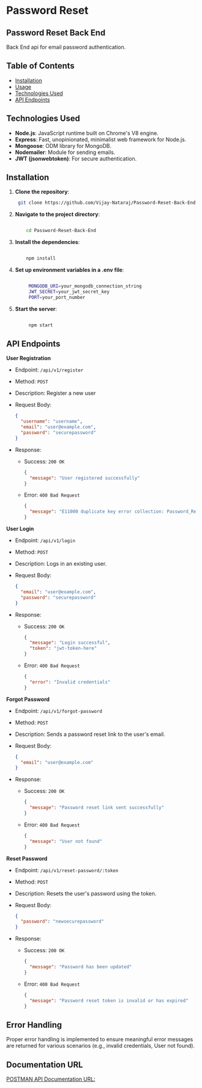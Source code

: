 # Password Reset

## Password Reset Back End

Back End api for email password authentication.

## Table of Contents

- [Installation](#installation)
- [Usage](#usage)
- [Technologies Used](#technologies-used)
- [API Endpoints](#api-endpoints)

## Technologies Used

- **Node.js**: JavaScript runtime built on Chrome's V8 engine.
- **Express**: Fast, unopinionated, minimalist web framework for Node.js.
- **Mongoose**: ODM library for MongoDB.
- **Nodemailer**: Module for sending emails.
- **JWT (jsonwebtoken)**: For secure authentication.

## Installation

1. **Clone the repository**:

   ```bash
    git clone https://github.com/Vijay-Nataraj/Password-Reset-Back-End.git


   ```

2. **Navigate to the project directory**:

   ```bash

       cd Password-Reset-Back-End

   ```

3. **Install the dependencies**:

   ```bash

       npm install

   ```

4. **Set up environment variables in a .env file**:

   ```bash

        MONGODB_URI=your_mongodb_connection_string
        JWT_SECRET=your_jwt_secret_key
        PORT=your_port_number

   ```

5. **Start the server**:

   ```bash

        npm start

   ```

## API Endpoints

**User Registration**

- Endpoint: `/api/v1/register`

- Method: `POST`

- Description: Register a new user

- Request Body:

  ```json
  {
    "username": "username",
    "email": "user@example.com",
    "password": "securepassword"
  }
  ```

- Response:

  - Success: `200 OK`

    ```json
    {
      "message": "User registered successfully"
    }
    ```

  - Error: `400 Bad Request`

    ```json
    {
      "message": "E11000 duplicate key error collection: Password_Reset.users index: email_1 dup key: { email: \"user@example.com\" }"
    }
    ```

**User Login**

- Endpoint: `/api/v1/login`

- Method: `POST`

- Description: Logs in an existing user.

- Request Body:

  ```json
  {
    "email": "user@example.com",
    "password": "securepassword"
  }
  ```

- Response:

  - Success: `200 OK`

    ```json
    {
      "message": "Login successful",
      "token": "jwt-token-here"
    }
    ```

  - Error: `400 Bad Request`

    ```json
    {
      "error": "Invalid credentials"
    }
    ```

**Forgot Password**

- Endpoint: `/api/v1/forgot-password`

- Method: `POST`

- Description: Sends a password reset link to the user's email.

- Request Body:

  ```json
  {
    "email": "user@example.com"
  }
  ```

- Response:

  - Success: `200 OK`

    ```json
    {
      "message": "Password reset link sent successfully"
    }
    ```

  - Error: `400 Bad Request`

    ```json
    {
      "message": "User not found"
    }
    ```

**Reset Password**

- Endpoint: `/api/v1/reset-password/:token`

- Method: `POST`

- Description: Resets the user's password using the token.

- Request Body:

  ```json
  {
    "password": "newsecurepassword"
  }
  ```

- Response:

  - Success: `200 OK`

    ```json
    {
      "message": "Password has been updated"
    }
    ```

  - Error: `400 Bad Request`

    ```json
    {
      "message": "Password reset token is invalid or has expired"
    }
    ```

## Error Handling

Proper error handling is implemented to ensure meaningful error messages are returned for various scenarios (e.g., invalid credentials, User not found).

## Documentation URL

[POSTMAN API Documentation URL: ]()
